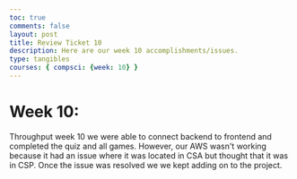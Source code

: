 ```yaml
---
toc: true
comments: false
layout: post
title: Review Ticket 10
description: Here are our week 10 accomplishments/issues.
type: tangibles
courses: { compsci: {week: 10} }
---
```


# Week 10:
Throughput week 10 we were able to connect backend to frontend and completed the quiz and all games. However, our AWS wasn't working because it had an issue where it was located in CSA but thought that it was in CSP. Once the issue was resolved we we kept adding on to the project. 